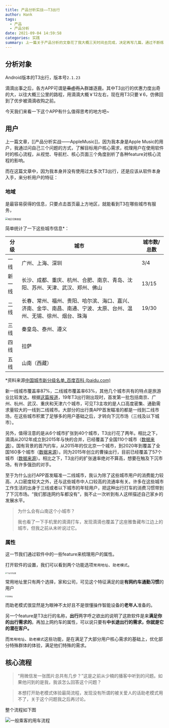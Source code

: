 ```yaml
---
title: 产品分析实战——T3出行
author: Hank
tags:
  - 产品
  - 产品分析
date: 2021-09-04 14:59:58
categories: 实践
summary: 上一篇关于产品分析的文章花了我大概三天时间去完成，决定再写几篇，通过不断练习锻炼自己的感知和表达。
---
```


## 分析对象

Android版本的T3出行，版本号`2.1.23`

滴滴出事之后，各方APP可谓是~~乘虚而入~~群雄逐鹿。其中T3出行的优惠力度出奇的大，以往大概三公里的路程，用滴滴大概￥12左右，现在用T3只要￥6，仿佛回到了优步被滴滴收购之前。

今天我们来看一下这个APP有什么值得思考的地方吧~

## 用户

上一篇文章，[[产品分析实战——AppleMusic]]，因为我本身是Apple Music的用户，我通过问自己三个问题的方式，了解目标用户核心需求，梳理用户在使用软件时的核心流程，从视觉、导航栏、核心页面三个角度剖析了各种feature对核心流程的影响。

而在这篇文章中，因为我本身并没有使用过太多次T3出行，还是应该从软件本身入手，来分析用户的特征：

### 地域

是最容易获得的信息，只要点击首页最上方地区，就能看到T3在哪些城市有服务，

<img src="https://my-picbed.oss-cn-hangzhou.aliyuncs.com/20210904214229.png" alt="地区切换按钮" style="zoom: 50%;" />

简单统计了一下这些城市信息*：

| 分级   | 城市                                                         | 城市数/总数 |
| ------ | ------------------------------------------------------------ | ----------- |
| 一线   | 广州、上海、深圳                                             | 3/4         |
| 新一线 | 长沙、成都、重庆、杭州、合肥、南京、青岛、沈阳、苏州、天津、武汉、郑州、佛山 | 13/15       |
| 二线   | 长春、常州、福州、贵阳、哈尔滨、海口、嘉兴、济南、金华、南昌、南通、宁波、太原、台州、温州、无锡、徐州、烟台、珠海 | 19/30       |
| 三线   | 秦皇岛、泰州、遵义                                           |             |
| 四线   | 拉萨                                                         |             |
| 五线   | 山南（西藏）                                                 |             |

*资料来源[中国城市新分级名单_百度百科 (baidu.com)](https://baike.baidu.com/item/中国城市新分级名单/12702007?fr=aladdin)

新一线城市覆盖率$87\%$，二线城市覆盖率$63\%$，其他几个城市共有的特点是旅游业比较发达。根据[这篇报道](https://baijiahao.baidu.com/s?id=1640358452349870232&wfr=spider&for=pc)，19年T3出行刚出现时，首发第一批包括南京、广州、杭州、武汉、重庆和天津六个城市，可见T3主攻的是人口高度密集、通勤需求量较大的一线到二线城市。大部分的出行类APP首发瞄准的都是一线到二线市场，在这些城市积累了足够多的用户基础之后，才转向下沉市场（三线及以下城市）。

另外，值得注意的是从6个城市扩张到40个城市，T3出行花了两年。相比之下，滴滴从2012年成立到2015年与快的合并，已经覆盖了全国110个城市（[数据来源](https://www.sohu.com/a/27512588_148974)）。国有背景的首汽约车，从2015年的仅北京一个城市，到2020年到覆盖了全国160多个城市（[数据来源](https://finance.sina.com.cn/tech/2020-10-25/doc-iiznctkc7612459.shtml)）。同为2015年创立的曹操出行，目前已经覆盖了57个城市（[数据来源](https://baike.baidu.com/item/%E6%9B%B9%E6%93%8D%E5%87%BA%E8%A1%8C#4)）。相比之下，T3出行的扩张速率绝对不算高，想要在触及下沉市场，有许多强劲的对手。

至于为什么出行APP首发瞄准一二线城市，我认为除了这些城市用户的消费能力较高、人口密度较大之外，还与这些城市中人口较高的流通率有关。许多在这些城市工作生活的出身于三线或者以下城市的年轻用户，把这种出行打车的消费习惯带到了下沉市场。“我们那连网约车都没有”，我不止一次听到有人这样描述自己家乡的发展水平。

> 为什么会有山南这个小城市？
>
> 我也看了一下手机里的滴滴打车，发现滴滴也覆盖了这座雅鲁藏布江边上的城市，但我之前从未听说过它。

### 属性

这一节我们通过软件中的一些feature来梳理用户的属性。

打开软件的设置，我们可以看到两个功能选项`常用地址`、`助老模式`。

<img src="https://my-picbed.oss-cn-hangzhou.aliyuncs.com/20210905122110.png" alt="T3出行的设置" style="zoom:33%;" />

常用地址里只有两个选择，家和公司，可见这个特征满足的是**有网约车通勤习惯**的用户

<img src="https://my-picbed.oss-cn-hangzhou.aliyuncs.com/20211108131807.png" alt="常用地址" style="zoom:33%;" />

而助老模式很显然是为眼神不太好且不是很懂操作智能设备的**老年人**准备的。

另一个feature是T3出行的名称，**出行**两字呼之欲出的说明了这款软件是来**满足你的出行需求的**。再加上网约车的属性，可以说只要有**中长途出行的需求，你就是它的潜在客户。**

而`常用地址`、`助老模式`这些功能，是在满足了大部分用户核心需求的基础上，优化部分特殊群体的体验，满足他们特殊的需求。

## 核心流程

>  “用微信发一张图片总共有几步？”这是之前从少楠的播客中听到的问题。如果他问到的是我，我该怎么回答这个问题？

>  本想打开助老模式体验最简流程，发现没有所谓的被关爱人的话助老模式用不了，关于这个问题我之后再讨论。

整个流程如下图

![一般乘客的用车流程](https://my-picbed.oss-cn-hangzhou.aliyuncs.com/20210905213359.png)

